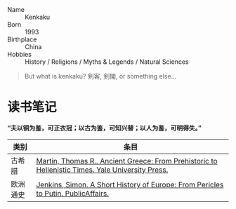 <dl>
<dt>Name</dt>
<dd>Kenkaku</dd>
<dt>Born</dt>
<dd>1993</dd>
<dt>Birthplace</dt>
<dd>China</dd>
<dt>Hobbies</dt>
<dd>History / Religions / Myths & Legends / Natural Sciences </dd>
</dl>

> But what is kenkaku? 剣客, 剣閣, or something else...


# 读书笔记

**“夫以铜为鉴，可正衣冠；以古为鉴，可知兴替；以人为鉴，可明得失。”**

| 类别     | 条目                                                         |
| -------- | ------------------------------------------------------------ |
| 古希腊   | [Martin, Thomas R.. Ancient Greece: From Prehistoric to Hellenistic Times. Yale University Press.](https://github.com/kenkaku/history/blob/main/古希腊/古希腊简史-Martin.md) |
| 欧洲通史 | [Jenkins, Simon. A Short History of Europe: From Pericles to Putin. PublicAffairs.](https://github.com/kenkaku/history/blob/main/欧洲通史/欧洲简史-Jenkins.md) |
